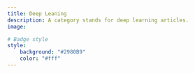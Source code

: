 ```yaml
---
title: Deep Leaning
description: A category stands for deep learning articles.
image:

# Badge style
style:
    background: "#2980B9"
    color: "#fff"
---
```

